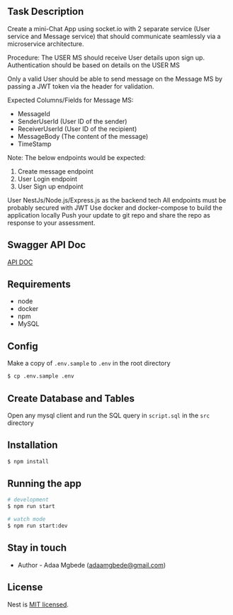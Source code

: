 ## Task Description

Create a mini-Chat App using socket.io with 2 separate service (User service and Message service)
that should communicate seamlessly via a microservice architecture.

Procedure:
The USER MS should receive User details upon sign up.
Authentication should be based on details on the USER MS

Only a valid User should be able to send message on the Message MS by passing a JWT token via the header for validation.

Expected Columns/Fields for Message MS:
- MessageId
- SenderUserId (User ID of the sender)
- ReceiverUserId (User ID of the recipient)
- MessageBody (The content of the message)
- TimeStamp

Note:
The below endpoints would be expected:

1. Create message endpoint
2. User Login endpoint
3. User Sign up endpoint

User NestJs/Node.js/Express.js as the backend tech
All endpoints must be probably secured with JWT
Use docker and docker-compose to build the application locally
Push your update to git repo and share the repo as response to your assessment.

## Swagger API Doc
[API DOC](https://chat-app-4mja.onrender.com/api-chat-app)

## Requirements
- node
- docker
- npm
- MySQL

## Config
Make a copy of `.env.sample` to `.env` in the root directory
```bash
$ cp .env.sample .env
```

## Create Database and Tables
Open any mysql client and run the SQL query in `script.sql` in the `src` directory

## Installation

```bash
$ npm install
```

## Running the app

```bash
# development
$ npm run start

# watch mode
$ npm run start:dev
```

## Stay in touch
- Author - Adaa Mgbede (adaamgbede@gmail.com)

## License
Nest is [MIT licensed](LICENSE).
